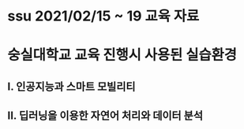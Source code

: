 # ssu 2021/02/15 ~ 19 교육 자료  

# 숭실대학교 교육 진행시 사용된 실습환경 


## I. 인공지능과 스마트 모빌리티





## II. 딥러닝을 이용한 자연어 처리와 데이터 분석


